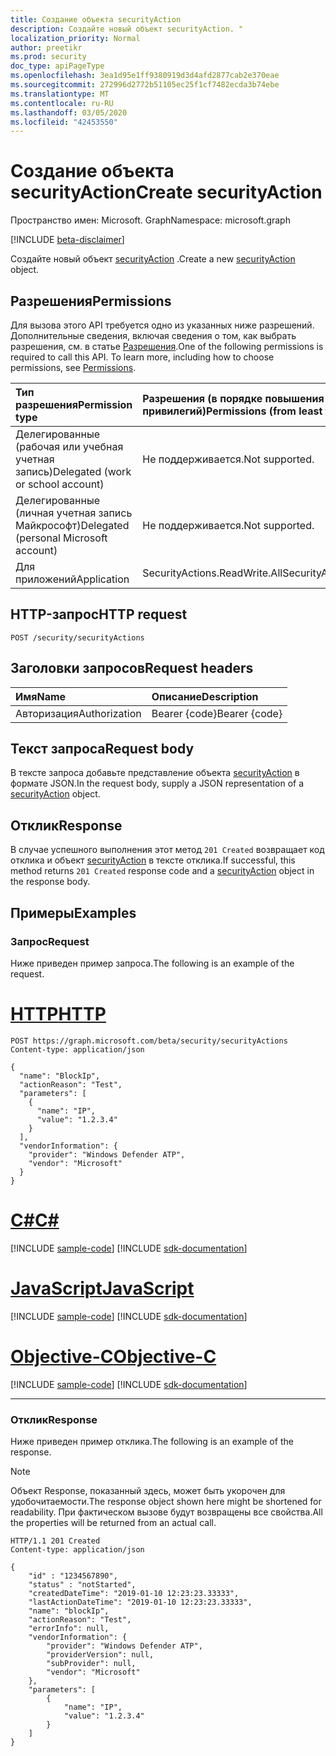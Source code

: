 ```yaml
---
title: Создание объекта securityAction
description: Создайте новый объект securityAction. "
localization_priority: Normal
author: preetikr
ms.prod: security
doc_type: apiPageType
ms.openlocfilehash: 3ea1d95e1ff9380919d3d4afd2877cab2e370eae
ms.sourcegitcommit: 272996d2772b51105ec25f1cf7482ecda3b74ebe
ms.translationtype: MT
ms.contentlocale: ru-RU
ms.lasthandoff: 03/05/2020
ms.locfileid: "42453550"
---
```

# <a name="create-securityaction"></a><span data-ttu-id="7b902-103">Создание объекта securityAction</span><span class="sxs-lookup"><span data-stu-id="7b902-103">Create securityAction</span></span>

<span data-ttu-id="7b902-104">Пространство имен: Microsoft. Graph</span><span class="sxs-lookup"><span data-stu-id="7b902-104">Namespace: microsoft.graph</span></span>

[!INCLUDE [beta-disclaimer](../../includes/beta-disclaimer.md)]

<span data-ttu-id="7b902-105">Создайте новый объект [securityAction](../resources/securityaction.md) .</span><span class="sxs-lookup"><span data-stu-id="7b902-105">Create a new [securityAction](../resources/securityaction.md) object.</span></span>

## <a name="permissions"></a><span data-ttu-id="7b902-106">Разрешения</span><span class="sxs-lookup"><span data-stu-id="7b902-106">Permissions</span></span>

<span data-ttu-id="7b902-p101">Для вызова этого API требуется одно из указанных ниже разрешений. Дополнительные сведения, включая сведения о том, как выбрать разрешения, см. в статье [Разрешения](/graph/permissions-reference).</span><span class="sxs-lookup"><span data-stu-id="7b902-p101">One of the following permissions is required to call this API. To learn more, including how to choose permissions, see [Permissions](/graph/permissions-reference).</span></span>

| <span data-ttu-id="7b902-109">Тип разрешения</span><span class="sxs-lookup"><span data-stu-id="7b902-109">Permission type</span></span>                        | <span data-ttu-id="7b902-110">Разрешения (в порядке повышения привилегий)</span><span class="sxs-lookup"><span data-stu-id="7b902-110">Permissions (from least to most privileged)</span></span> |
|:---------------------------------------|:--------------------------------------------|
| <span data-ttu-id="7b902-111">Делегированные (рабочая или учебная учетная запись)</span><span class="sxs-lookup"><span data-stu-id="7b902-111">Delegated (work or school account)</span></span>     | <span data-ttu-id="7b902-112">Не поддерживается.</span><span class="sxs-lookup"><span data-stu-id="7b902-112">Not supported.</span></span> |
| <span data-ttu-id="7b902-113">Делегированные (личная учетная запись Майкрософт)</span><span class="sxs-lookup"><span data-stu-id="7b902-113">Delegated (personal Microsoft account)</span></span> | <span data-ttu-id="7b902-114">Не поддерживается.</span><span class="sxs-lookup"><span data-stu-id="7b902-114">Not supported.</span></span> |
| <span data-ttu-id="7b902-115">Для приложений</span><span class="sxs-lookup"><span data-stu-id="7b902-115">Application</span></span>                            | <span data-ttu-id="7b902-116">SecurityActions.ReadWrite.All</span><span class="sxs-lookup"><span data-stu-id="7b902-116">SecurityActions.ReadWrite.All</span></span> |

## <a name="http-request"></a><span data-ttu-id="7b902-117">HTTP-запрос</span><span class="sxs-lookup"><span data-stu-id="7b902-117">HTTP request</span></span>

<!-- { "blockType": "ignored" } -->

```http
POST /security/securityActions
```

## <a name="request-headers"></a><span data-ttu-id="7b902-118">Заголовки запросов</span><span class="sxs-lookup"><span data-stu-id="7b902-118">Request headers</span></span>

| <span data-ttu-id="7b902-119">Имя</span><span class="sxs-lookup"><span data-stu-id="7b902-119">Name</span></span>          | <span data-ttu-id="7b902-120">Описание</span><span class="sxs-lookup"><span data-stu-id="7b902-120">Description</span></span>   |
|:--------------|:--------------|
| <span data-ttu-id="7b902-121">Авторизация</span><span class="sxs-lookup"><span data-stu-id="7b902-121">Authorization</span></span> | <span data-ttu-id="7b902-122">Bearer {code}</span><span class="sxs-lookup"><span data-stu-id="7b902-122">Bearer {code}</span></span> |

## <a name="request-body"></a><span data-ttu-id="7b902-123">Текст запроса</span><span class="sxs-lookup"><span data-stu-id="7b902-123">Request body</span></span>

<span data-ttu-id="7b902-124">В тексте запроса добавьте представление объекта [securityAction](../resources/securityaction.md) в формате JSON.</span><span class="sxs-lookup"><span data-stu-id="7b902-124">In the request body, supply a JSON representation of a [securityAction](../resources/securityaction.md) object.</span></span>

## <a name="response"></a><span data-ttu-id="7b902-125">Отклик</span><span class="sxs-lookup"><span data-stu-id="7b902-125">Response</span></span>

<span data-ttu-id="7b902-126">В случае успешного выполнения этот метод `201 Created` возвращает код отклика и объект [securityAction](../resources/securityaction.md) в тексте отклика.</span><span class="sxs-lookup"><span data-stu-id="7b902-126">If successful, this method returns `201 Created` response code and a [securityAction](../resources/securityaction.md) object in the response body.</span></span>

## <a name="examples"></a><span data-ttu-id="7b902-127">Примеры</span><span class="sxs-lookup"><span data-stu-id="7b902-127">Examples</span></span>

### <a name="request"></a><span data-ttu-id="7b902-128">Запрос</span><span class="sxs-lookup"><span data-stu-id="7b902-128">Request</span></span>

<span data-ttu-id="7b902-129">Ниже приведен пример запроса.</span><span class="sxs-lookup"><span data-stu-id="7b902-129">The following is an example of the request.</span></span>

# <a name="http"></a>[<span data-ttu-id="7b902-130">HTTP</span><span class="sxs-lookup"><span data-stu-id="7b902-130">HTTP</span></span>](#tab/http)
<!-- {
  "blockType": "request",
  "name": "create_securityaction_from_security"
}-->

```http
POST https://graph.microsoft.com/beta/security/securityActions
Content-type: application/json

{
  "name": "BlockIp",
  "actionReason": "Test",
  "parameters": [
    {
      "name": "IP",
      "value": "1.2.3.4"
    }
  ],
  "vendorInformation": {
    "provider": "Windows Defender ATP",
    "vendor": "Microsoft"
  }
}
```
# <a name="c"></a>[<span data-ttu-id="7b902-131">C#</span><span class="sxs-lookup"><span data-stu-id="7b902-131">C#</span></span>](#tab/csharp)
[!INCLUDE [sample-code](../includes/snippets/csharp/create-securityaction-from-security-csharp-snippets.md)]
[!INCLUDE [sdk-documentation](../includes/snippets/snippets-sdk-documentation-link.md)]

# <a name="javascript"></a>[<span data-ttu-id="7b902-132">JavaScript</span><span class="sxs-lookup"><span data-stu-id="7b902-132">JavaScript</span></span>](#tab/javascript)
[!INCLUDE [sample-code](../includes/snippets/javascript/create-securityaction-from-security-javascript-snippets.md)]
[!INCLUDE [sdk-documentation](../includes/snippets/snippets-sdk-documentation-link.md)]

# <a name="objective-c"></a>[<span data-ttu-id="7b902-133">Objective-C</span><span class="sxs-lookup"><span data-stu-id="7b902-133">Objective-C</span></span>](#tab/objc)
[!INCLUDE [sample-code](../includes/snippets/objc/create-securityaction-from-security-objc-snippets.md)]
[!INCLUDE [sdk-documentation](../includes/snippets/snippets-sdk-documentation-link.md)]

---


### <a name="response"></a><span data-ttu-id="7b902-134">Отклик</span><span class="sxs-lookup"><span data-stu-id="7b902-134">Response</span></span>

<span data-ttu-id="7b902-135">Ниже приведен пример отклика.</span><span class="sxs-lookup"><span data-stu-id="7b902-135">The following is an example of the response.</span></span>

> [!NOTE]
> <span data-ttu-id="7b902-136">Объект Response, показанный здесь, может быть укорочен для удобочитаемости.</span><span class="sxs-lookup"><span data-stu-id="7b902-136">The response object shown here might be shortened for readability.</span></span> <span data-ttu-id="7b902-137">При фактическом вызове будут возвращены все свойства.</span><span class="sxs-lookup"><span data-stu-id="7b902-137">All the properties will be returned from an actual call.</span></span>

<!-- {
  "blockType": "response",
  "truncated": true,
  "@odata.type": "microsoft.graph.securityAction"
} -->

```http
HTTP/1.1 201 Created
Content-type: application/json

{
    "id" : "1234567890",
    "status" : "notStarted",
    "createdDateTime": "2019-01-10 12:23:23.33333",
    "lastActionDateTime": "2019-01-10 12:23:23.33333",
    "name": "blockIp",
    "actionReason": "Test",
    "errorInfo": null,
    "vendorInformation": {
        "provider": "Windows Defender ATP",
        "providerVersion": null,
        "subProvider": null,
        "vendor": "Microsoft"
    },
    "parameters": [
        {
            "name": "IP",
            "value": "1.2.3.4"
        }
    ]
}
```

<!-- uuid: 16cd6b66-4b1a-43a1-adaf-3a886856ed98
2019-02-04 14:57:30 UTC -->
<!-- {
  "type": "#page.annotation",
  "description": "Create securityAction",
  "keywords": "",
  "section": "documentation",
  "tocPath": "",
  "suppressions": [
  ]
}-->
